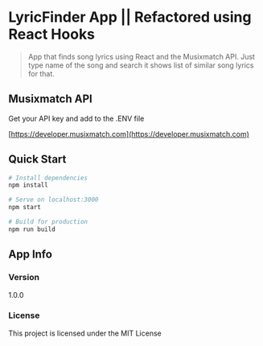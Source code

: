 # LyricFinder App || Refactored using React Hooks

> App that finds song lyrics using React and the Musixmatch API. Just type name of the song and search it shows list of similar song lyrics for that.

## Musixmatch API

Get your API key and add to the .ENV file

[https://developer.musixmatch.com](https://developer.musixmatch.com)

## Quick Start

```bash
# Install dependencies
npm install

# Serve on localhost:3000
npm start

# Build for production
npm run build
```

## App Info

### Version

1.0.0

### License

This project is licensed under the MIT License
